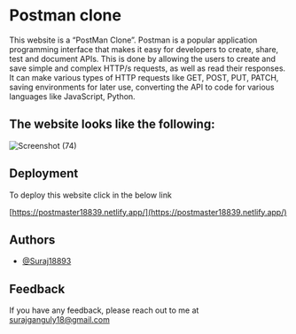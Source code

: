 
# Postman clone
This website is a “PostMan Clone”.
Postman is a popular application programming interface that makes it easy for developers to create, share, test and document APIs. This is done by allowing the users to create and save simple and complex HTTP/s requests, as well as read their responses. It can make various types of HTTP requests like GET, POST, PUT, PATCH, saving environments for later use, converting the API to code for various languages like JavaScript, Python.


## The website looks like the following:

![Screenshot (74)](https://user-images.githubusercontent.com/84933503/124373690-1d5f3400-dcb2-11eb-8bc1-58d5653cb024.png)

  
## Deployment

To deploy this website click in the below link

[https://postmaster18839.netlify.app/](https://postmaster18839.netlify.app/)

  
## Authors

- [@Suraj18893](https://github.com/Suraj18893)

  
## Feedback

If you have any feedback, please reach out to me at surajganguly18@gmail.com

  

